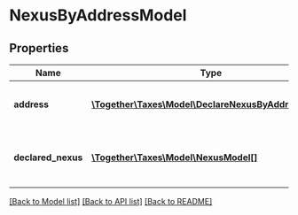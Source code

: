 # NexusByAddressModel

## Properties
Name | Type | Description | Notes
------------ | ------------- | ------------- | -------------
**address** | [**\Together\Taxes\Model\DeclareNexusByAddressModel**](DeclareNexusByAddressModel.md) | The address that was provided by the user in the call to &#x60;DeclareNexusByAddress&#x60; | [optional] 
**declared_nexus** | [**\Together\Taxes\Model\NexusModel[]**](NexusModel.md) | List of all nexus objects that were affected by declaring nexus at the address specified  by &#x60;address&#x60;. | [optional] 

[[Back to Model list]](../README.md#documentation-for-models) [[Back to API list]](../README.md#documentation-for-api-endpoints) [[Back to README]](../README.md)


